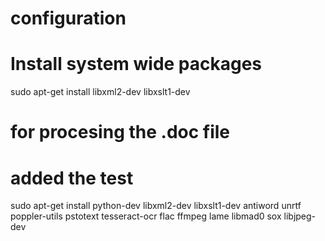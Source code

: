 # configuration

# Install system wide packages
sudo apt-get install libxml2-dev libxslt1-dev

# for procesing the .doc file 
# added the test
sudo apt-get install python-dev libxml2-dev libxslt1-dev antiword unrtf poppler-utils pstotext tesseract-ocr flac ffmpeg lame libmad0 sox libjpeg-dev
